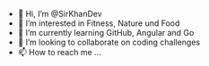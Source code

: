 - 👋 Hi, I’m @SirKhanDev 
- 👀 I’m interested in Fitness, Nature und Food
- 🌱 I’m currently learning GitHub, Angular and Go
- 💞️ I’m looking to collaborate on coding challenges 
- 📫 How to reach me ...

<!---
SirKhanDev/SirKhanDev is a ✨ special ✨ repository because its `README.md` (this file) appears on your GitHub profile.
You can click the Preview link to take a look at your changes.
--->

